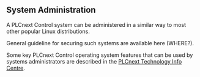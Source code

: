 ## System Administration

A PLCnext Control system can be administered in a similar way to most other popular Linux distributions.

General guideline for securing such systems are available here (WHERE?).

Some key PLCnext Control operating system features that can be used by systems administrators are described in the [PLCnext Technology Info Centre](http://plcnext-infocenter.s3-website.eu-central-1.amazonaws.com/PLCnext_Technology_InfoCenter/PLCnext_Technology_InfoCenter/Operating_System/Operating_system.htm).
